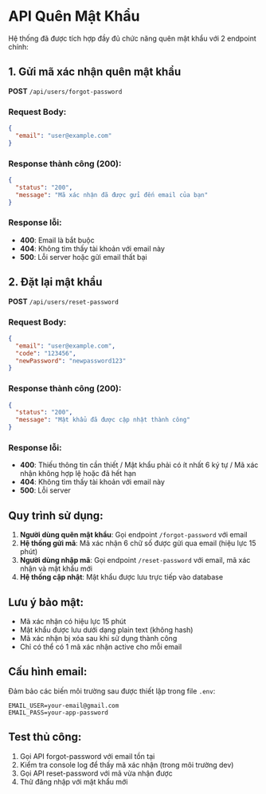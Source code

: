 # API Quên Mật Khẩu

Hệ thống đã được tích hợp đầy đủ chức năng quên mật khẩu với 2 endpoint chính:

## 1. Gửi mã xác nhận quên mật khẩu

**POST** `/api/users/forgot-password`

### Request Body:

```json
{
  "email": "user@example.com"
}
```

### Response thành công (200):

```json
{
  "status": "200",
  "message": "Mã xác nhận đã được gửi đến email của bạn"
}
```

### Response lỗi:

- **400**: Email là bắt buộc
- **404**: Không tìm thấy tài khoản với email này
- **500**: Lỗi server hoặc gửi email thất bại

## 2. Đặt lại mật khẩu

**POST** `/api/users/reset-password`

### Request Body:

```json
{
  "email": "user@example.com",
  "code": "123456",
  "newPassword": "newpassword123"
}
```

### Response thành công (200):

```json
{
  "status": "200",
  "message": "Mật khẩu đã được cập nhật thành công"
}
```

### Response lỗi:

- **400**: Thiếu thông tin cần thiết / Mật khẩu phải có ít nhất 6 ký tự / Mã xác nhận không hợp lệ hoặc đã hết hạn
- **404**: Không tìm thấy tài khoản với email này
- **500**: Lỗi server

## Quy trình sử dụng:

1. **Người dùng quên mật khẩu**: Gọi endpoint `/forgot-password` với email
2. **Hệ thống gửi mã**: Mã xác nhận 6 chữ số được gửi qua email (hiệu lực 15 phút)
3. **Người dùng nhập mã**: Gọi endpoint `/reset-password` với email, mã xác nhận và mật khẩu mới
4. **Hệ thống cập nhật**: Mật khẩu được lưu trực tiếp vào database

## Lưu ý bảo mật:

- Mã xác nhận có hiệu lực 15 phút
- Mật khẩu được lưu dưới dạng plain text (không hash)
- Mã xác nhận bị xóa sau khi sử dụng thành công
- Chỉ có thể có 1 mã xác nhận active cho mỗi email

## Cấu hình email:

Đảm bảo các biến môi trường sau được thiết lập trong file `.env`:

```
EMAIL_USER=your-email@gmail.com
EMAIL_PASS=your-app-password
```

## Test thủ công:

1. Gọi API forgot-password với email tồn tại
2. Kiểm tra console log để thấy mã xác nhận (trong môi trường dev)
3. Gọi API reset-password với mã vừa nhận được
4. Thử đăng nhập với mật khẩu mới
